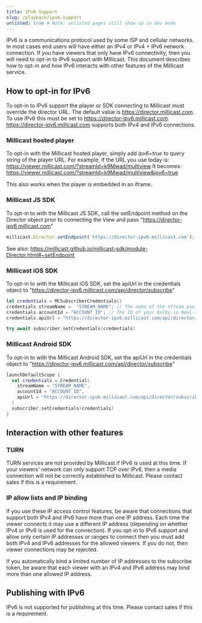 ```yaml
---
title: IPv6 Support
slug: /playback/ipv6-support
unlisted: true # Note: unlisted pages still show up in dev mode
---
```


IPv6 is a communications protocol used by some ISP and cellular networks. In most cases end users will have either an IPv4 or IPv4 + IPv6 network connection. If you have viewers that only have IPv6 connectivity, then you will need to opt-in to IPv6 support with Millicast. This document describes how to opt-in and how IPv6 interacts with other features of the Millicast service.

## How to opt-in for IPv6

To opt-in to IPv6 support the player or SDK connecting to Millicast must override the director URL. The default value is https://director.millicast.com. To use IPv6 this must be set to https://director-ipv6.millicast.com.
https://director-ipv6.millicast.com supports both IPv4 and IPv6 connections.

### Millicast hosted player

To opt-in with the Millicast hosted player, simply add _ipv6=true_ to query string of the player URL.
For example, if the URL you use today is: https://viewer.millicast.com/?streamId=k9Mwad/multiview
It becomes: https://viewer.millicast.com/?streamId=k9Mwad/multiview&ipv6=true

This also works when the player is embedded in an iframe.

### Millicast JS SDK

To opt-in to with the Millicast JS SDK, call the setEndpoint method on the Director object prior to connecting the View and pass "https://director-ipv6.millicast.com"

```javascript
millicast.Director.setEndpoint('https://director-ipv6.millicast.com');
```

See also: https://millicast.github.io/millicast-sdk/module-Director.html#~setEndpoint

### Millicast iOS SDK

To opt-in to with the Millicast iOS SDK, set the apiUrl in the credentials object to "https://director-ipv6.millicast.com/api/director/subscribe"

```swift
let credentials = MCSubscriberCredentials()
credentials.streamName =  "STREAM_NAME"; // The name of the stream you want to subscribe to
credentials.accountId = "ACCOUNT_ID"; // The ID of your Dolby.io Real-time Streaming account
credentials.apiUrl = "https://director-ipv6.millicast.com/api/director/subscribe"; // The subscribe API URL

try await subscriber.setCredentials(credentials)
```

### Millicast Android SDK

To opt-in to with the Millicast Android SDK, set the apiUrl in the credentials object to "https://director-ipv6.millicast.com/api/director/subscribe"

```kotlin
launchDefaultScope {
  val credentials = Credential(
    streamName = "STREAM_NAME",
    accountId = "ACCOUNT_ID",
    apiUrl = "https://director-ipv6.millicast.com/api/director/subscribe"
  )
  subscriber.setCredentials(credentials)
}
```

## Interaction with other features

### TURN

TURN services are not provided by Millicast if IPv6 is used at this time. If your viewers' network can only support TCP over IPv6, then a media connection will not be correctly established to Millicast.
Please contact sales if this is a requirement.

### IP allow lists and IP binding

If you use these IP access control features, be aware that connections that support both IPv4 and IPv6 have more than one IP address. Each time the viewer connects it may use a different IP address (depending on whether IPv4 or IPv6 is used for the connection).
If you opt-in to IPv6 support and allow only certain IP addresses or ranges to connect then you must add both IPv4 and IPv6 addresses for the allowed viewers. If you do not, then viewer connections may be rejected.

If you automatically bind a limited number of IP addresses to the subscribe token, be aware that each viewer with an IPv4 and IPv6 address may bind more than one allowed IP address.

## Publishing with IPv6

IPv6 is not supported for publishing at this time. Please contact sales if this is a requirement.
